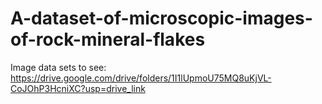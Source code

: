 # A-dataset-of-microscopic-images-of-rock-mineral-flakes

Image data sets to see: https://drive.google.com/drive/folders/1I1lUpmoU75MQ8uKjVL-CoJOhP3HcniXC?usp=drive_link
